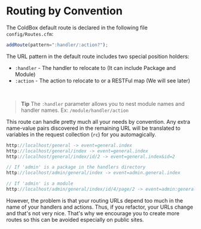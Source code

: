 # Routing by Convention

The ColdBox default route is declared in the following file `config/Routes.cfm`:

```js
addRoute(pattern=":handler/:action?");
```

The URL pattern in the default route includes two special position holders:

* `:handler` - The handler to relocate to \(It can include Package and Module\)
* `:action` - The action to relocate to or a RESTFul map \(We will see later\)

<br>

> **Tip** The `:handler` parameter allows you to nest module names and handler names. Ex: `/module/handler/action`

This route can handle pretty much all your needs by convention.  Any extra name-value pairs discovered in the remaining URL will be translated to variables in the request collection (`rc`) for you automagically.

```js
http://localhost/general -> event=general.index
http://localhost/general/index -> event=general.index
http://localhost/general/index/id/2 -> event=general.index&id=2

// If 'admin' is a package in the handlers directory
http://localhost/admin/general/index -> event=admin.general.index 

// If 'admin' is a module
http://localhost/admin/general/index/id/4/page/2 -> event=admin:general.index&id=4&page=2
```

However, the problem is that your routing URLs depend too much in the name of your handlers and actions. Thus, if you refactor, your URLs change and that's not very nice. That's why we encourage you to create more routes so this can be avoided especially on public sites.

